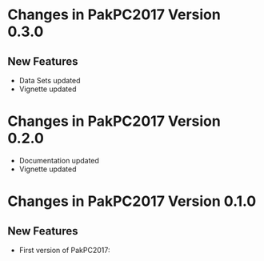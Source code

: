 # Changes in PakPC2017 Version 0.3.0
## New Features 

* Data Sets updated
* Vignette updated

# Changes in PakPC2017 Version 0.2.0

* Documentation updated
* Vignette updated


# Changes in PakPC2017 Version 0.1.0
## New Features 

* First version of PakPC2017: 
